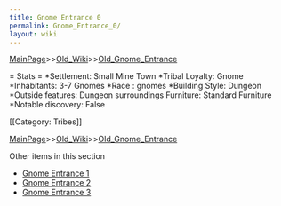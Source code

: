 ```yaml
---
title: Gnome Entrance 0
permalink: Gnome_Entrance_0/
layout: wiki
---
```


[MainPage](/keeperrl_wiki/ "wikilink")>>[Old_Wiki](/keeperrl_wiki/Old_Wiki "wikilink")>>[Old_Gnome_Entrance](/keeperrl_wiki/Old_Gnome_Entrance "wikilink")

= Stats =
*Settlement: Small Mine Town
*Tribal Loyalty: Gnome
*Inhabitants: 3-7 Gnomes
*Race : gnomes 
*Building Style: Dungeon
*Outside features: Dungeon surroundings
 Furniture:  Standard Furniture
*Notable discovery: False

[[Category: Tribes]]

[MainPage](/keeperrl_wiki/ "wikilink")>>[Old_Wiki](/keeperrl_wiki/Old_Wiki "wikilink")>>[Old_Gnome_Entrance](/keeperrl_wiki/Old_Gnome_Entrance "wikilink")

Other items in this section
-    [Gnome Entrance 1](/keeperrl_wiki/Gnome_Entrance_1 "wikilink")
-    [Gnome Entrance 2](/keeperrl_wiki/Gnome_Entrance_2 "wikilink")
-    [Gnome Entrance 3](/keeperrl_wiki/Gnome_Entrance_3 "wikilink")
